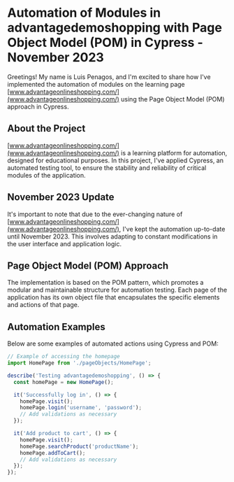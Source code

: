 # Automation of Modules in advantagedemoshopping with Page Object Model (POM) in Cypress - November 2023

Greetings! My name is Luis Penagos, and I'm excited to share how I've implemented the automation of modules on the learning page [www.advantageonlineshopping.com/](www.advantageonlineshopping.com/) using the Page Object Model (POM) approach in Cypress.

## About the Project

[www.advantageonlineshopping.com/](www.advantageonlineshopping.com/) is a learning platform for automation, designed for educational purposes. In this project, I've applied Cypress, an automated testing tool, to ensure the stability and reliability of critical modules of the application.

## November 2023 Update

It's important to note that due to the ever-changing nature of [www.advantageonlineshopping.com/](www.advantageonlineshopping.com/), I've kept the automation up-to-date until November 2023. This involves adapting to constant modifications in the user interface and application logic.

## Page Object Model (POM) Approach

The implementation is based on the POM pattern, which promotes a modular and maintainable structure for automation testing. Each page of the application has its own object file that encapsulates the specific elements and actions of that page.

## Automation Examples

Below are some examples of automated actions using Cypress and POM:

```javascript
// Example of accessing the homepage
import HomePage from './pageObjects/HomePage';

describe('Testing advantagedemoshopping', () => {
  const homePage = new HomePage();

  it('Successfully log in', () => {
    homePage.visit();
    homePage.login('username', 'password');
    // Add validations as necessary
  });

  it('Add product to cart', () => {
    homePage.visit();
    homePage.searchProduct('productName');
    homePage.addToCart();
    // Add validations as necessary
  });
});
